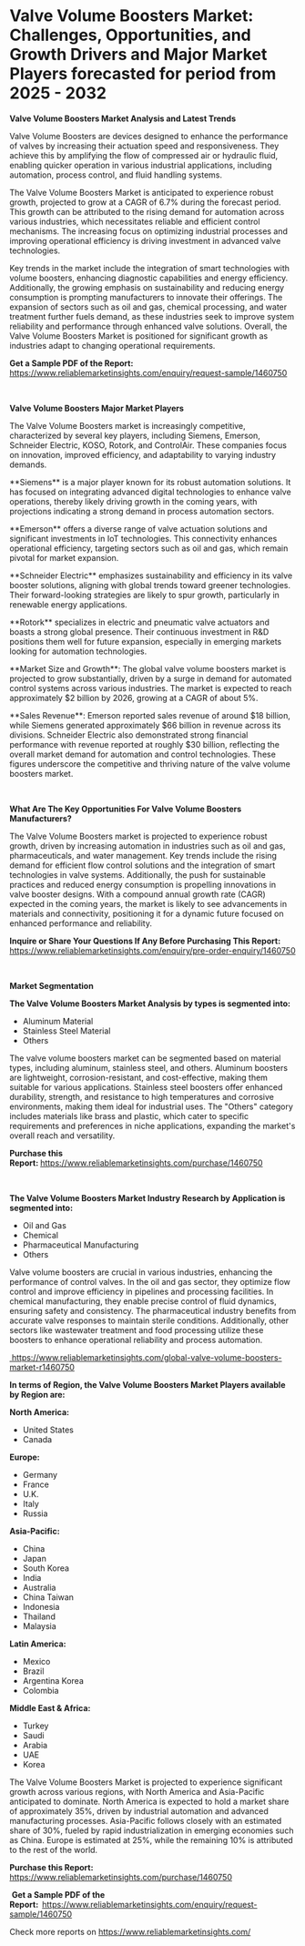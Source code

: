 <p><h1>Valve Volume Boosters Market: Challenges, Opportunities, and Growth Drivers and Major Market Players forecasted for period from 2025 - 2032</h1></p><p><strong>Valve Volume Boosters Market Analysis and Latest Trends</strong></p>
<p><p>Valve Volume Boosters are devices designed to enhance the performance of valves by increasing their actuation speed and responsiveness. They achieve this by amplifying the flow of compressed air or hydraulic fluid, enabling quicker operation in various industrial applications, including automation, process control, and fluid handling systems.</p><p>The Valve Volume Boosters Market is anticipated to experience robust growth, projected to grow at a CAGR of 6.7% during the forecast period. This growth can be attributed to the rising demand for automation across various industries, which necessitates reliable and efficient control mechanisms. The increasing focus on optimizing industrial processes and improving operational efficiency is driving investment in advanced valve technologies.</p><p>Key trends in the market include the integration of smart technologies with volume boosters, enhancing diagnostic capabilities and energy efficiency. Additionally, the growing emphasis on sustainability and reducing energy consumption is prompting manufacturers to innovate their offerings. The expansion of sectors such as oil and gas, chemical processing, and water treatment further fuels demand, as these industries seek to improve system reliability and performance through enhanced valve solutions. Overall, the Valve Volume Boosters Market is positioned for significant growth as industries adapt to changing operational requirements.</p></p>
<p><strong>Get a Sample PDF of the Report:&nbsp;</strong> <a href="https://www.reliablemarketinsights.com/enquiry/request-sample/1460750?utm_campaign=2885&utm_medium=2&utm_source=Github&utm_content=ia&utm_term=24032025&utm_id=valve-volume-boosters">https://www.reliablemarketinsights.com/enquiry/request-sample/1460750</a></p>
<p>&nbsp;</p>
<p><strong>Valve Volume Boosters Major Market Players</strong></p>
<p><p>The Valve Volume Boosters market is increasingly competitive, characterized by several key players, including Siemens, Emerson, Schneider Electric, KOSO, Rotork, and ControlAir. These companies focus on innovation, improved efficiency, and adaptability to varying industry demands.</p><p>**Siemens** is a major player known for its robust automation solutions. It has focused on integrating advanced digital technologies to enhance valve operations, thereby likely driving growth in the coming years, with projections indicating a strong demand in process automation sectors. </p><p>**Emerson** offers a diverse range of valve actuation solutions and significant investments in IoT technologies. This connectivity enhances operational efficiency, targeting sectors such as oil and gas, which remain pivotal for market expansion. </p><p>**Schneider Electric** emphasizes sustainability and efficiency in its valve booster solutions, aligning with global trends toward greener technologies. Their forward-looking strategies are likely to spur growth, particularly in renewable energy applications.</p><p>**Rotork** specializes in electric and pneumatic valve actuators and boasts a strong global presence. Their continuous investment in R&D positions them well for future expansion, especially in emerging markets looking for automation technologies.</p><p>**Market Size and Growth**: The global valve volume boosters market is projected to grow substantially, driven by a surge in demand for automated control systems across various industries. The market is expected to reach approximately $2 billion by 2026, growing at a CAGR of about 5%.</p><p>**Sales Revenue**: Emerson reported sales revenue of around $18 billion, while Siemens generated approximately $66 billion in revenue across its divisions. Schneider Electric also demonstrated strong financial performance with revenue reported at roughly $30 billion, reflecting the overall market demand for automation and control technologies. These figures underscore the competitive and thriving nature of the valve volume boosters market.</p></p>
<p>&nbsp;</p>
<p><strong>What Are The Key Opportunities For Valve Volume Boosters Manufacturers?</strong></p>
<p><p>The Valve Volume Boosters market is projected to experience robust growth, driven by increasing automation in industries such as oil and gas, pharmaceuticals, and water management. Key trends include the rising demand for efficient flow control solutions and the integration of smart technologies in valve systems. Additionally, the push for sustainable practices and reduced energy consumption is propelling innovations in valve booster designs. With a compound annual growth rate (CAGR) expected in the coming years, the market is likely to see advancements in materials and connectivity, positioning it for a dynamic future focused on enhanced performance and reliability.</p></p>
<p><strong>Inquire or Share Your Questions If Any Before Purchasing This Report:</strong> <a href="https://www.reliablemarketinsights.com/enquiry/pre-order-enquiry/1460750?utm_campaign=2885&utm_medium=2&utm_source=Github&utm_content=ia&utm_term=24032025&utm_id=valve-volume-boosters">https://www.reliablemarketinsights.com/enquiry/pre-order-enquiry/1460750</a></p>
<p>&nbsp;</p>
<p><strong>Market Segmentation</strong></p>
<p><strong>The Valve Volume Boosters Market Analysis by types is segmented into:</strong></p>
<p><ul><li>Aluminum Material</li><li>Stainless Steel Material</li><li>Others</li></ul></p>
<p><p>The valve volume boosters market can be segmented based on material types, including aluminum, stainless steel, and others. Aluminum boosters are lightweight, corrosion-resistant, and cost-effective, making them suitable for various applications. Stainless steel boosters offer enhanced durability, strength, and resistance to high temperatures and corrosive environments, making them ideal for industrial uses. The "Others" category includes materials like brass and plastic, which cater to specific requirements and preferences in niche applications, expanding the market's overall reach and versatility.</p></p>
<p><strong>Purchase this Report:&nbsp;</strong><a href="https://www.reliablemarketinsights.com/purchase/1460750?utm_campaign=2885&utm_medium=2&utm_source=Github&utm_content=ia&utm_term=24032025&utm_id=valve-volume-boosters">https://www.reliablemarketinsights.com/purchase/1460750</a></p>
<p>&nbsp;</p>
<p><strong>The Valve Volume Boosters Market Industry Research by Application is segmented into:</strong></p>
<p><ul><li>Oil and Gas</li><li>Chemical</li><li>Pharmaceutical Manufacturing</li><li>Others</li></ul></p>
<p><p>Valve volume boosters are crucial in various industries, enhancing the performance of control valves. In the oil and gas sector, they optimize flow control and improve efficiency in pipelines and processing facilities. In chemical manufacturing, they enable precise control of fluid dynamics, ensuring safety and consistency. The pharmaceutical industry benefits from accurate valve responses to maintain sterile conditions. Additionally, other sectors like wastewater treatment and food processing utilize these boosters to enhance operational reliability and process automation.</p></p>
<p><a href="https://www.reliablemarketinsights.com/global-valve-volume-boosters-market-r1460750?utm_campaign=2885&utm_medium=2&utm_source=Github&utm_content=ia&utm_term=24032025&utm_id=valve-volume-boosters">&nbsp;https://www.reliablemarketinsights.com/global-valve-volume-boosters-market-r1460750</a></p>
<p><strong>In terms of Region, the Valve Volume Boosters Market Players available by Region are:</strong></p>
<p>
    <p> <strong> North America: </strong>
        <ul>
            <li>United States</li>
            <li>Canada</li>
        </ul>
        </p> 
    <p> <strong> Europe: </strong>
        <ul>
            <li>Germany</li>
            <li>France</li>
            <li>U.K.</li>
            <li>Italy</li>
            <li>Russia</li>
        </ul>
        </p> 
    <p> <strong> Asia-Pacific: </strong>
        <ul>
            <li>China</li>
            <li>Japan</li>
            <li>South Korea</li>
            <li>India</li>
            <li>Australia</li>
            <li>China Taiwan</li>
            <li>Indonesia</li>
            <li>Thailand</li>
            <li>Malaysia</li>
        </ul>
        </p> 
    <p> <strong> Latin America: </strong>
        <ul>
            <li>Mexico</li>
            <li>Brazil</li>
            <li>Argentina Korea</li>
            <li>Colombia</li>
        </ul>
        </p> 
    <p> <strong> Middle East & Africa: </strong>
        <ul>
            <li>Turkey</li>
            <li>Saudi</li>
            <li>Arabia</li>
            <li>UAE</li>
            <li>Korea</li>
        </ul>
    </p>
    </p>
<p><p>The Valve Volume Boosters Market is projected to experience significant growth across various regions, with North America and Asia-Pacific anticipated to dominate. North America is expected to hold a market share of approximately 35%, driven by industrial automation and advanced manufacturing processes. Asia-Pacific follows closely with an estimated share of 30%, fueled by rapid industrialization in emerging economies such as China. Europe is estimated at 25%, while the remaining 10% is attributed to the rest of the world.</p></p>
<p><strong>Purchase this Report: </strong><a href="https://www.reliablemarketinsights.com/purchase/1460750?utm_campaign=2885&utm_medium=2&utm_source=Github&utm_content=ia&utm_term=24032025&utm_id=valve-volume-boosters">https://www.reliablemarketinsights.com/purchase/1460750</a></p>
<p>&nbsp;<strong>Get a Sample PDF of the Report:&nbsp;&nbsp;</strong><a href="https://www.reliablemarketinsights.com/enquiry/request-sample/1460750?utm_campaign=2885&utm_medium=2&utm_source=Github&utm_content=ia&utm_term=24032025&utm_id=valve-volume-boosters">https://www.reliablemarketinsights.com/enquiry/request-sample/1460750</a></p>
<p><strong></strong></p>
<p>Check more reports on <a href="https://www.reliablemarketinsights.com/?utm_campaign=2885&utm_medium=2&utm_source=Github&utm_content=ia&utm_term=24032025&utm_id=valve-volume-boosters">https://www.reliablemarketinsights.com/</a></p>